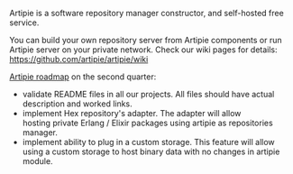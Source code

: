 Artipie is a software repository manager constructor, and self-hosted free service.

You can build your own repository server from Artipie components or run Artipie server on your private network.
Check our wiki pages for details: https://github.com/artipie/artipie/wiki

[Artipie roadmap](https://github.com/orgs/artipie/projects/3) on the second quarter:
 * validate README files in all our projects. All files should have actual description and worked links.
 * implement Hex repository's adapter. The adapter will allow hosting private Erlang / Elixir packages using artipie as repositories manager.
 * implement ability to plug in a custom storage. This feature will allow using a custom storage to host binary data with no changes in artipie module.

